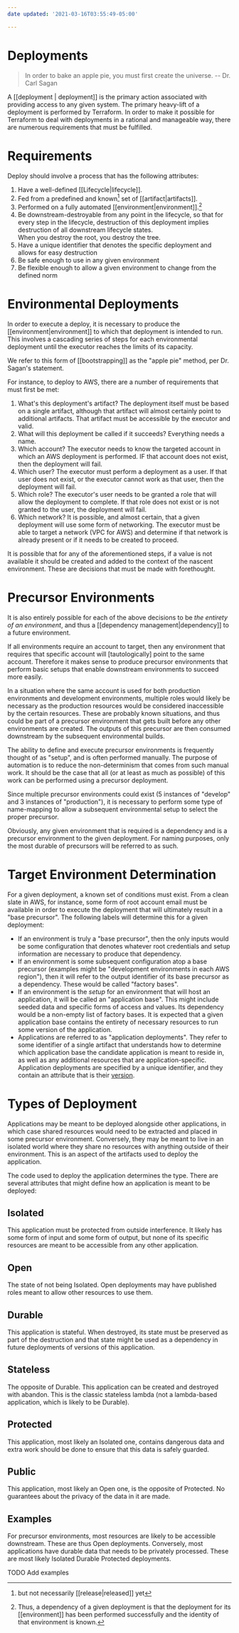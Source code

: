 ```yaml
---
date updated: '2021-03-16T03:55:49-05:00'

---
```


# Deployments

> In order to bake an apple pie, you must first create the universe.  -- Dr. Carl Sagan

A [[deployment | deployment]] is the primary action associated with providing access to any given system.  The primary heavy-lift of a deployment is performed by Terraform.  In order to make it possible for Terraform to deal with deployments in a rational and manageable way, there are numerous requirements that must be fulfilled.

# Requirements

Deploy should involve a process that has the following attributes:

1. Have a well-defined [[Lifecycle|lifecycle]].
2. Fed from a predefined and known[^known] set of [[artifact|artifacts]].
3. Performed on a fully automated [[environment|environment]].[^env1]
4. Be downstream-destroyable from any point in the lifecycle, so that for every step in the lifecycle, destruction of this deployment implies destruction of all downstream lifecycle states.<br/>When you destroy the root, you destroy the tree.
5. Have a unique identifier that denotes the specific deployment and allows for easy destruction
6. Be safe enough to use in any given environment
7. Be flexible enough to allow a given environment to change from the defined norm

# Environmental Deployments

In order to execute a deploy, it is necessary to produce the [[environment|environment]] to which that deployment is intended to run.  This involves a cascading series of steps for each environmental deployment until the executor reaches the limits of its capacity.

We refer to this form of [[bootstrapping]] as the "apple pie" method, per Dr. Sagan's statement.

For instance, to deploy to AWS, there are a number of requirements that must first be met:

1. What's this deployment's artifact?  The deployment itself must be based on a single artifact, although that artifact will almost certainly point to additional artifacts.  That artifact must be accessible by the executor and valid.
2. What will this deployment be called if it succeeds?  Everything needs a name.
3. Which account?  The executor needs to know the targeted account in which an AWS deployment is performed.  IF that account does not exist, then the deployment will fail.
4. Which user? The executor must perform a deployment as a user.  If that user does not exist, or the executor cannot work as that user, then the deployment will fail.
5. Which role?  The executor's user needs to be granted a role that will allow the deployment to complete.  If that role does not exist or is not granted to the user, the deployment will fail.
6. Which network?  It is possible, and almost certain, that a given deployment will use some form of networking.  The executor must be able to target a network (VPC for AWS) and determine if that network is already present or if it needs to be created to proceed.

It is possible that for any of the aforementioned steps, if a value is not available it should be created and added to the context of the nascent environment.
These are decisions that must be made with forethought.

# Precursor Environments

It is also entirely possible for each of the above decisions to be _the entirety of an environment_, and thus a [[dependency management|dependency]] to a future environment.

If all environments require an account to target, then any environment that requires that specific account will [tautologically] point to the same account.  Therefore it makes sense to produce precursor environments that perform basic setups that enable downstream environments to succeed more easily.

In a situation where the same account is used for both production environments and development environments, multiple roles would likely be necessary as the production resources would be considered inaccessible by the certain resources.  These are probably known situations, and thus could be part of a precursor environment that gets built before any other environments are created.  The outputs of this precursor are then consumed downstream by the subsequent environmental builds.

The ability to define and execute precursor environments is frequently thought of as "setup", and is often performed manually.  The purpose of automation is to reduce the non-determinism that comes from such manual work.  It should be the case that all (or at least as much as possible) of this work can be performed using a precursor deployment.

Since multiple precursor environments could exist (5 instances of "develop" and 3 instances of "production"), it is necessary to perform some type of name-mapping to allow a subsequent environmental setup to select the proper precursor.

Obviously, any given environment that is required is a dependency and is a precursor environment to the given deployment.  For naming purposes, only the most durable of precursors will be referred to as such.

# Target Environment Determination

For a given deployment, a known set of conditions must exist.  From a clean slate in AWS, for instance, some form of root account email must be available in order to execute the deployment that will ultimately result in a "base precursor".
The following labels will determine this for a given deployment:

- If an environment is truly a "base precursor", then the only inputs would be some configuration that denotes whatever root credentials and setup information are necessary to produce that dependency.
- If an environment is some subsequent configuration atop a base precursor (examples might be "development environments in each AWS region"), then it will refer to the output identifier of its base precursor as a dependency.  These would be called "factory bases".
- If an environment is the _setup_ for an environment that will host an application, it will be called an "application base".  This might include seeded data and specific forms of access and values.  Its dependency would be a non-empty list of factory bases.  It is expected that a given application base contains the entirety of necessary resources to run some version of the application.
- Applications are referred to as "application deployments".  They refer to some identifier of a single artifact that understands how to determine which application base the candidate application is meant to reside in, as well as any additional resources that are application-specific.<br/>Application deployments are specified by a unique identifier, and they contain an attribute that is their [version](definitions.md#version).

# Types of Deployment

Applications may be meant to be deployed alongside other applications, in which case shared resources would need to be extracted and placed in some precursor environment.  Conversely, they may be meant to live in an isolated world where they share no resources with anything outside of their environment.  This is an aspect of the artifacts used to deploy the application.

The code used to deploy the application determines the type.  There are several attributes that might define how an application is meant to be deployed:

## Isolated

This application must be protected from outside interference.  It likely has some form of input and some form of output, but none of its specific resources are meant to be accessible from any other application.

## Open

The state of not being Isolated.  Open deployments may have published roles meant to allow other resources to use them.

## Durable

This application is stateful. When destroyed, its state must be preserved as part of the destruction and that state might be used as a dependency in future deployments of versions of this application.

## Stateless

The opposite of Durable.  This application can be created and destroyed with abandon.  This is the classic stateless lambda (not a lambda-based application, which is likely to be Durable).

## Protected

This application, most likely an Isolated one, contains dangerous data and extra work should be done to ensure that this data is safely guarded.

## Public

This application, most likely an Open one, is the opposite of Protected.  No guarantees about the privacy of the data in it are made.

## Examples

For precursor environments, most resources are likely to be accessible downstream.  These are thus Open deployments.  Conversely, most applications have durable data that needs to be privately processed.  These are most likely Isolated Durable Protected deployments.

TODO Add examples

[^known]: but not necessarily [[release|released]] yet
[^env1]:   Thus, a dependency of a given deployment is that the deployment for its [[environment]] has been performed successfully and the identity of that environment is known.